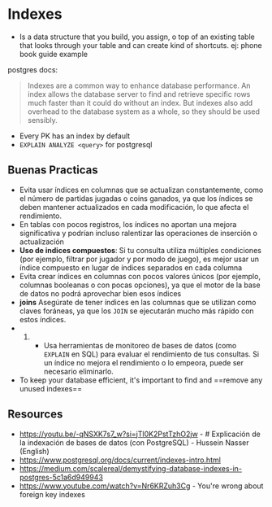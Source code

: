 # Indexes
+ Is a data structure that you build, you assign, o top of an existing table that looks through your table and can create kind of shortcuts. ej: phone book guide example

postgres docs:
> Indexes are a common way to enhance database performance. An index allows the database server to find and retrieve specific rows much faster than it could do without an index. But indexes also add overhead to the database system as a whole, so they should be used sensibly.

+ Every PK has an index by default 
+ `EXPLAIN ANALYZE <query>` for postgresql

## Buenas Practicas
+ Evita usar índices en columnas que se actualizan constantemente, como el número de partidas jugadas o coins ganados, ya que los índices se deben mantener actualizados en cada modificación, lo que afecta el rendimiento.
+ En tablas con pocos registros, los índices no aportan una mejora significativa y podrían incluso ralentizar las operaciones de inserción o actualización
+ **Uso de indices compuestos**: Si tu consulta utiliza múltiples condiciones (por ejemplo, filtrar por jugador y por modo de juego), es mejor usar un índice compuesto en lugar de índices separados en cada columna
+ Evita crear índices en columnas con pocos valores únicos (por ejemplo, columnas booleanas o con pocas opciones), ya que el motor de la base de datos no podrá aprovechar bien esos índices
+ **joins** Asegúrate de tener índices en las columnas que se utilizan como claves foráneas, ya que los `JOIN` se ejecutarán mucho más rápido con estos índices.
+ 1. - Usa herramientas de monitoreo de bases de datos (como `EXPLAIN` en SQL) para evaluar el rendimiento de tus consultas. Si un índice no mejora el rendimiento o lo empeora, puede ser necesario eliminarlo.
+ To keep your database efficient, it's important to find and ==remove any unused indexes==
## Resources
+ https://youtu.be/-qNSXK7s7_w?si=jTl0K2PstTzhO2jw - # Explicación de la indexación de bases de datos (con PostgreSQL) - Hussein Nasser (English)
+ https://www.postgresql.org/docs/current/indexes-intro.html
+ https://medium.com/scalereal/demystifying-database-indexes-in-postgres-5c1a6d949943
+ https://www.youtube.com/watch?v=Nr6KRZuh3Cg - You're wrong about foreign key indexes
